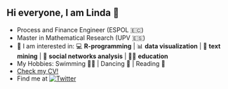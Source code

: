 ## Hi everyone, I am Linda 👋

- Process and Finance Engineer (ESPOL 🇪🇨)
- Master in Mathematical Research (UPV 🇪🇸)
- 💫 I am interested in: 💻 **R-programming** | 📊 **data visualization** | 📗 **text mining** | 📱 **social networks analysis** | 👩‍🏫 **education** 
- My Hobbies: Swimming 🏊‍♀️ | Dancing 💃 | Reading 📘
- [Check my CV!]()
- Find me at <a href="https://twitter.com/lindajzmin"><img src="https://img.shields.io/badge/-Twitter-555555?style=for-the-badge&logo=twitter&logoColor=white" alt="Twitter"></a>


<!--
**lindajzmin/lindajzmin** is a ✨ _special_ ✨ repository because its `README.md` (this file) appears on your GitHub profile.

Here are some ideas to get you started:

- 🔭 I’m currently working on ...
- 🌱 I’m currently learning ...
- 👯 I’m looking to collaborate on ...
- 🤔 I’m looking for help with ...
- 💬 Ask me about ...
- 📫 How to reach me: ...
- 😄 Pronouns: ...
- ⚡ Fun fact: ...
-->
